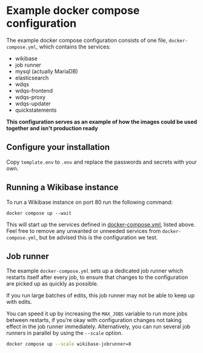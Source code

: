 # Example docker compose configuration

The example docker compose configuration consists of one file, `docker-compose.yml`, which contains the services:

- wikibase
- job runner
- mysql (actually MariaDB)
- elasticsearch
- wdqs
- wdqs-frontend
- wdqs-proxy
- wdqs-updater
- quickstatements

**This configuration serves as an example of how the images could be used together and isn't production ready**

## Configure your installation

Copy `template.env` to `.env` and replace the passwords and secrets with your own.

## Running a Wikibase instance

To run a Wikibase instance on port 80 run the following command:

```
docker compose up --wait
```

This will start up the services defined in [docker-compose.yml](docker-compose.yml), listed above. Feel free to remove any unwanted or unneeded services from `docker-compose.yml`, but be advised this is the configuration we test.

## Job runner

The example `docker-compose.yml` sets up a dedicated job runner which restarts itself after every job, to ensure that changes to the configuration are picked up as quickly as possible.

If you run large batches of edits, this job runner may not be able to keep up with edits.

You can speed it up by increasing the `MAX_JOBS` variable to run more jobs between restarts, if you’re okay with configuration changes not taking effect in the job runner immediately. Alternatively, you can run several job runners in parallel by using the `--scale` option.

```sh
docker compose up --scale wikibase-jobrunner=8
```
